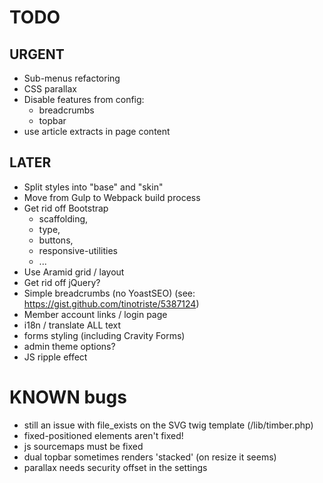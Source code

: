 # TODO

## URGENT

* Sub-menus refactoring
* CSS parallax
* Disable features from config:
  * breadcrumbs
  * topbar
* use article extracts in page content

## LATER

* Split styles into "base" and "skin"
* Move from Gulp to Webpack build process
* Get rid off Bootstrap
  * scaffolding,
  * type,
  * buttons,
  * responsive-utilities
  * ...
* Use Aramid grid / layout
* Get rid off jQuery?
* Simple breadcrumbs (no YoastSEO) (see: https://gist.github.com/tinotriste/5387124)
* Member account links / login page
* i18n / translate ALL text
* forms styling (including Cravity Forms)
* admin theme options?
* JS ripple effect

# KNOWN bugs

* still an issue with file_exists on the SVG twig template (/lib/timber.php)
* fixed-positioned elements aren't fixed!
* js sourcemaps must be fixed
* dual topbar sometimes renders 'stacked' (on resize it seems)
* parallax needs security offset in the settings
